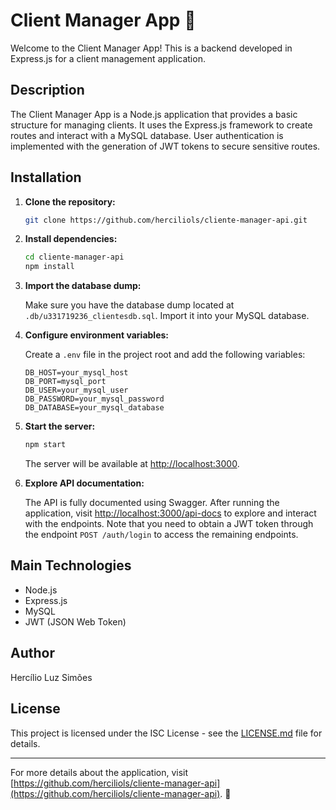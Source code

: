 # Client Manager App 🚀

Welcome to the Client Manager App! This is a backend developed in Express.js for a client management application.

## Description

The Client Manager App is a Node.js application that provides a basic structure for managing clients. It uses the Express.js framework to create routes and interact with a MySQL database. User authentication is implemented with the generation of JWT tokens to secure sensitive routes.

## Installation

1. **Clone the repository:**

    ```bash
    git clone https://github.com/herciliols/cliente-manager-api.git
    ```

2. **Install dependencies:**

    ```bash
    cd cliente-manager-api
    npm install
    ```

3. **Import the database dump:**

    Make sure you have the database dump located at `.db/u331719236_clientesdb.sql`. Import it into your MySQL database.

4. **Configure environment variables:**

    Create a `.env` file in the project root and add the following variables:

    ```plaintext
    DB_HOST=your_mysql_host
    DB_PORT=mysql_port
    DB_USER=your_mysql_user
    DB_PASSWORD=your_mysql_password
    DB_DATABASE=your_mysql_database
    ```

5. **Start the server:**

    ```bash
    npm start
    ```

    The server will be available at [http://localhost:3000](http://localhost:3000).

6. **Explore API documentation:**

    The API is fully documented using Swagger. After running the application, visit [http://localhost:3000/api-docs](http://localhost:3000/api-docs) to explore and interact with the endpoints. Note that you need to obtain a JWT token through the endpoint `POST /auth/login` to access the remaining endpoints.


## Main Technologies

- Node.js
- Express.js
- MySQL
- JWT (JSON Web Token)

## Author

Hercílio Luz Simões

## License

This project is licensed under the ISC License - see the [LICENSE.md](LICENSE.md) file for details.

---

For more details about the application, visit [https://github.com/herciliols/cliente-manager-api](https://github.com/herciliols/cliente-manager-api). 🌟
